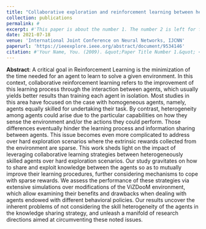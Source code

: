 ```yaml
---
title: "Collaborative exploration and reinforcement learning between heterogeneously skilled agents in environments with sparse rewards"
collection: publications
permalink: #
excerpt: #'This paper is about the number 1. The number 2 is left for future work.'
date: 2021-07-18
venue: 'International Joint Conference on Neural Networks, IJCNN'
paperurl: 'https://ieeexplore.ieee.org/abstract/document/9534146'
citation: #'Your Name, You. (2009). &quot;Paper Title Number 1.&quot; <i>Journal 1</i>. 1(1).'
---
```

**Abstract**: A critical goal in Reinforcement Learning is the minimization of the time needed for an agent to learn to solve a given environment. In this context, collaborative reinforcement learning refers to the improvement of this learning process through the interaction between agents, which usually yields better results than training each agent in isolation. Most studies in this area have focused on the case with homogeneous agents, namely, agents equally skilled for undertaking their task. By contrast, heterogeneity among agents could arise due to the particular capabilities on how they sense the environment and/or the actions they could perform. Those differences eventually hinder the learning process and information sharing between agents. This issue becomes even more complicated to address over hard exploration scenarios where the extrinsic rewards collected from the environment are sparse. This work sheds light on the impact of leveraging collaborative learning strategies between heterogeneously skilled agents over hard exploration scenarios. Our study gravitates on how to share and exploit knowledge between the agents so as to mutually improve their learning procedures, further considering mechanisms to cope with sparse rewards. We assess the performance of these strategies via extensive simulations over modifications of the ViZDooM environment, which allow examining their benefits and drawbacks when dealing with agents endowed with different behavioral policies. Our results uncover the inherent problems of not considering the skill heterogeneity of the agents in the knowledge sharing strategy, and unleash a manifold of research directions aimed at circumventing these noted issues.
